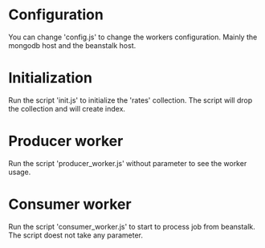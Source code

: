 # Configuration

You can change 'config.js' to change the workers configuration.
Mainly the mongodb host and the beanstalk host.

# Initialization

Run the script 'init.js' to initialize the 'rates' collection.
The script will drop the collection and will create index.

# Producer worker

Run the script 'producer_worker.js' without parameter to see the worker usage.

# Consumer worker

Run the script 'consumer_worker.js' to start to process job from beanstalk.
The script doest not take any parameter.